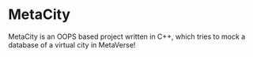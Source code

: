 # MetaCity
MetaCity is an OOPS based project written in C++, which tries to mock a database of a virtual city in MetaVerse!
